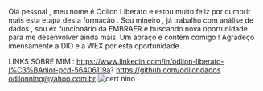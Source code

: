 Olá pessoal , meu nome é Odilon Liberato e estou muito feliz por cumprir 
mais esta etapa desta formação .     Sou mineiro , já trabalho com análise de dados , 
sou ex funcionário da EMBRAER e buscando nova oportunidade para me desenvolver ainda mais. Um abraço e contem comigo !
Agradeço imensamente a DIO e a WEX por esta oportunidade .

LINKS SOBRE MIM :
https://www.linkedin.com/in/odilon-liberato-j%C3%BAnior-pcd-56406119a?
https://github.com/odilondados
odilonnino@yahoo.com.br
![cert nino](https://github.com/digitalinnovationone/dio-lab-open-source/assets/93781298/c72d270e-268c-4c15-a0f6-5f3fa6d8ca0c)
